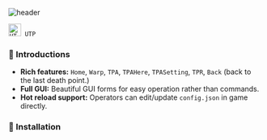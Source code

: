 ![header](https://capsule-render.vercel.app/api?type=waving&height=150&color=gradient&text=UTP&fontColor=0:8871e5,100:b678c4&fontSize=50&desc=A%20de-commanded%20teleportation%20collection%20plug-in.&descAlignY=80&descSize=20&animation=fadeIn)

<code><a href="https://github.com/AllayMC"><img height="25" src="https://github.com/umarurize/UTP/blob/master/logo/UTP.png" alt="UTP" /></a>&nbsp;UTP</code>

### :mushroom: Introductions
* **Rich features:** `Home`, `Warp`, `TPA`, `TPAHere`, `TPASetting`, `TPR`, `Back` (back to the last death point.)
* **Full GUI:** Beautiful GUI forms for easy operation rather than commands.
* **Hot reload support:** Operators can edit/update `config.json` in game directly.

### :hammer: Installation










